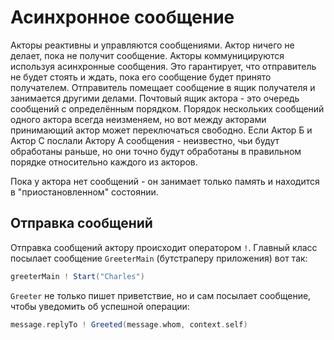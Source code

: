 # Асинхронное сообщение

Акторы реактивны и управляются сообщениями. Актор ничего не делает, пока не получит сообщение. Акторы коммуницируются используя асинхронные сообщения. Это гарантирует, что отправитель не будет стоять и ждать, пока его сообщение будет принято получателем. Отправитель помещает сообщение в ящик получателя и занимается другими делами. Почтовый ящик актора - это очередь сообщений с определённым порядком. Порядок нескольких сообщений одного актора всегда неизменяем, но вот между акторами принимающий актор может переключаться свободно. Если Актор Б и Актор С послали Актору А сообщения - неизвестно, чьи будут обработаны раньше, но они точно будут обработаны в правильном порядке относительно каждого из акторов. 

Пока у актора нет сообщений - он занимает только память и находится в "приостановленном" состоянии.

## Отправка сообщений

Отправка сообщений актору происходит оператором `!`. Главный класс посылает сообщение `GreeterMain` (бутстраперу приложения) вот так:

```scala
greeterMain ! Start("Charles")
```

`Greeter` не только пишет приветствие, но и сам посылает сообщение, чтобы уведомить об успешной операции:

```scala
message.replyTo ! Greeted(message.whom, context.self)
```

